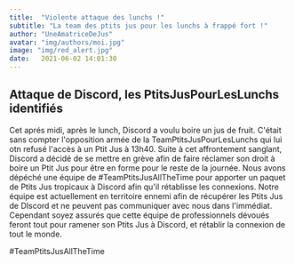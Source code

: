 ```yaml
---
title:  "Violente attaque des lunchs !"
subtitle: "La team des ptits jus pour les lunchs à frappé fort !"
author: "UneAmatriceDeJus"
avatar: "img/authors/moi.jpg"
image: "img/red_alert.jpg"
date:   2021-06-02 14:01:30
---
```


## Attaque de Discord, les PtitsJusPourLesLunchs identifiés

Cet aprés midi, après le lunch, Discord a voulu boire un jus de fruit.
C'était sans compter l'opposition armée de la TeamPtitsJusPourLesLunchs qui lui otn refusé l'accès à un Ptit Jus à 13h40.
Suite à cet affrontement sanglant, Discord a décidé de se mettre en grève afin de faire réclamer son droit à boire un Ptit Jus pour être en forme pour le reste de la journée.
Nous avons dépéché une équipe de #TeamPtitsJusAllTheTime pour apporter un paquet de Ptits Jus tropicaux à Discord afin qu'il rétablisse les connexions.
Notre équipe est actuellement en territoire ennemi afin de récupérer les Ptits Jus de DIscord et ne peuvent pas communiquer avec nous dans l'immédiat.
Cependant soyez assurés que cette équipe de professionnels dévoués feront tout pour ramener son Ptits Jus à Discord, et rétablir la connexion de tout le monde.

#TeamPtitsJusAllTheTime
